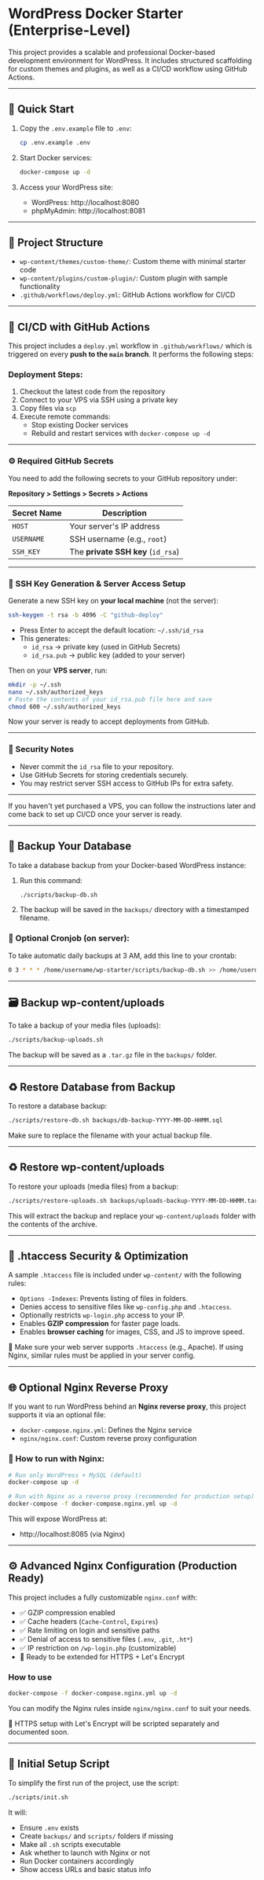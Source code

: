 
# WordPress Docker Starter (Enterprise-Level)

This project provides a scalable and professional Docker-based development environment for WordPress. It includes structured scaffolding for custom themes and plugins, as well as a CI/CD workflow using GitHub Actions.

---

## 🚀 Quick Start

1. Copy the `.env.example` file to `.env`:
   ```bash
   cp .env.example .env
   ```

2. Start Docker services:
   ```bash
   docker-compose up -d
   ```

3. Access your WordPress site:
   - WordPress: http://localhost:8080
   - phpMyAdmin: http://localhost:8081

---

## 📁 Project Structure

- `wp-content/themes/custom-theme/`: Custom theme with minimal starter code
- `wp-content/plugins/custom-plugin/`: Custom plugin with sample functionality
- `.github/workflows/deploy.yml`: GitHub Actions workflow for CI/CD

---

## 🔁 CI/CD with GitHub Actions

This project includes a `deploy.yml` workflow in `.github/workflows/` which is triggered on every **push to the `main` branch**. It performs the following steps:

### Deployment Steps:

1. Checkout the latest code from the repository
2. Connect to your VPS via SSH using a private key
3. Copy files via `scp`
4. Execute remote commands:
   - Stop existing Docker services
   - Rebuild and restart services with `docker-compose up -d`

---

### ⚙️ Required GitHub Secrets

You need to add the following secrets to your GitHub repository under:

**Repository > Settings > Secrets > Actions**

| Secret Name  | Description                            |
|--------------|----------------------------------------|
| `HOST`       | Your server's IP address               |
| `USERNAME`   | SSH username (e.g., `root`)            |
| `SSH_KEY`    | The **private SSH key** (`id_rsa`)     |

---

### 🔐 SSH Key Generation & Server Access Setup

Generate a new SSH key on **your local machine** (not the server):

```bash
ssh-keygen -t rsa -b 4096 -C "github-deploy"
```

- Press Enter to accept the default location: `~/.ssh/id_rsa`
- This generates:
  - `id_rsa` → private key (used in GitHub Secrets)
  - `id_rsa.pub` → public key (added to your server)

Then on your **VPS server**, run:

```bash
mkdir -p ~/.ssh
nano ~/.ssh/authorized_keys
# Paste the contents of your id_rsa.pub file here and save
chmod 600 ~/.ssh/authorized_keys
```

Now your server is ready to accept deployments from GitHub.

---

### 🔐 Security Notes

- Never commit the `id_rsa` file to your repository.
- Use GitHub Secrets for storing credentials securely.
- You may restrict server SSH access to GitHub IPs for extra safety.

---

If you haven't yet purchased a VPS, you can follow the instructions later and come back to set up CI/CD once your server is ready.


---

## 💾 Backup Your Database

To take a database backup from your Docker-based WordPress instance:

1. Run this command:
   ```bash
   ./scripts/backup-db.sh
   ```

2. The backup will be saved in the `backups/` directory with a timestamped filename.

### 🔁 Optional Cronjob (on server):

To take automatic daily backups at 3 AM, add this line to your crontab:
```bash
0 3 * * * /home/username/wp-starter/scripts/backup-db.sh >> /home/username/wp-starter/backups/backup.log 2>&1
```



---

## 🗃️ Backup wp-content/uploads

To take a backup of your media files (uploads):

```bash
./scripts/backup-uploads.sh
```

The backup will be saved as a `.tar.gz` file in the `backups/` folder.

---

## ♻️ Restore Database from Backup

To restore a database backup:

```bash
./scripts/restore-db.sh backups/db-backup-YYYY-MM-DD-HHMM.sql
```

Make sure to replace the filename with your actual backup file.



---

## ♻️ Restore wp-content/uploads

To restore your uploads (media files) from a backup:

```bash
./scripts/restore-uploads.sh backups/uploads-backup-YYYY-MM-DD-HHMM.tar.gz
```

This will extract the backup and replace your `wp-content/uploads` folder with the contents of the archive.


---

## 🔐 .htaccess Security & Optimization

A sample `.htaccess` file is included under `wp-content/` with the following rules:

- `Options -Indexes`: Prevents listing of files in folders.
- Denies access to sensitive files like `wp-config.php` and `.htaccess`.
- Optionally restricts `wp-login.php` access to your IP.
- Enables **GZIP compression** for faster page loads.
- Enables **browser caching** for images, CSS, and JS to improve speed.

📍 Make sure your web server supports `.htaccess` (e.g., Apache). If using Nginx, similar rules must be applied in your server config.

---

## 🌐 Optional Nginx Reverse Proxy

If you want to run WordPress behind an **Nginx reverse proxy**, this project supports it via an optional file:

- `docker-compose.nginx.yml`: Defines the Nginx service
- `nginx/nginx.conf`: Custom reverse proxy configuration

### 🔧 How to run with Nginx:

```bash
# Run only WordPress + MySQL (default)
docker-compose up -d

# Run with Nginx as a reverse proxy (recommended for production setup)
docker-compose -f docker-compose.nginx.yml up -d
```

This will expose WordPress at:
- http://localhost:8085 (via Nginx)


---

## ⚙️ Advanced Nginx Configuration (Production Ready)

This project includes a fully customizable `nginx.conf` with:

- ✅ GZIP compression enabled
- ✅ Cache headers (`Cache-Control`, `Expires`)
- ✅ Rate limiting on login and sensitive paths
- ✅ Denial of access to sensitive files (`.env`, `.git`, `.ht*`)
- ✅ IP restriction on `/wp-login.php` (customizable)
- 🔐 Ready to be extended for HTTPS + Let's Encrypt

### How to use

```bash
docker-compose -f docker-compose.nginx.yml up -d
```

You can modify the Nginx rules inside `nginx/nginx.conf` to suit your needs.

🔄 HTTPS setup with Let's Encrypt will be scripted separately and documented soon.



---

## 🚀 Initial Setup Script

To simplify the first run of the project, use the script:

```bash
./scripts/init.sh
```

It will:
- Ensure `.env` exists
- Create `backups/` and `scripts/` folders if missing
- Make all `.sh` scripts executable
- Ask whether to launch with Nginx or not
- Run Docker containers accordingly
- Show access URLs and basic status info
